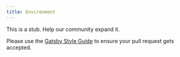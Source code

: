 ```yaml
---
title: Environment
---
```


This is a stub. Help our community expand it.

Please use the [Gatsby Style Guide](/docs/gatsby-style-guide/) to ensure your
pull request gets accepted.
